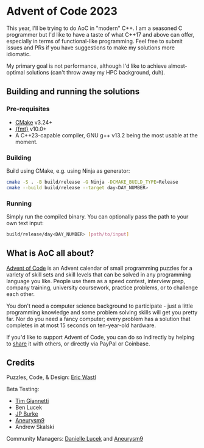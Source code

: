 # Advent of Code 2023

This year, I'll be trying to do AoC in "modern" C++. I am a seasoned C programmer but I'd like to have a taste of what C++17 and above can offer, especially in terms of functional-like programming. Feel free to submit issues and PRs if you have suggestions to make my solutions more idiomatic.

My primary goal is not performance, although I'd like to achieve almost-optimal solutions (can't throw away my HPC background, duh).

## Building and running the solutions

### Pre-requisites
- [CMake](https://cmake.org/) v3.24+
- [{fmt}](https://fmt.dev/latest/index.html) v10.0+
- A C++23-capable compiler, GNU g++ v13.2 being the most usable at the moment.

### Building
Build using CMake, e.g. using Ninja as generator:
```sh
cmake -S . -B build/release -G Ninja -DCMAKE_BUILD_TYPE=Release
cmake --build build/release --target day<DAY_NUMBER>
```

### Running
Simply run the compiled binary. You can optionally pass the path to your own text input:
```sh
build/release/day<DAY_NUMBER> [path/to/input]
```

## What is AoC all about?
[Advent of Code](https://adventofcode.com/) is an Advent calendar of small programming puzzles for a variety of skill sets and skill levels that can be solved in any programming language you like. People use them as a speed contest, interview prep, company training, university coursework, practice problems, or to challenge each other.

You don't need a computer science background to participate - just a little programming knowledge and some problem solving skills will get you pretty far. Nor do you need a fancy computer; every problem has a solution that completes in at most 15 seconds on ten-year-old hardware.

If you'd like to support Advent of Code, you can do so indirectly by helping to [share](https://adventofcode.com/2023/about) it with others, or directly via PayPal or Coinbase.

## Credits
Puzzles, Code, & Design: [Eric Wastl](https://twitter.com/ericwastl)

Beta Testing:
- [Tim Giannetti](https://twitter.com/Sr_Giannetti)
- Ben Lucek
- [JP Burke](https://twitter.com/yatpay)
- [Aneurysm9](https://twitter.com/Aneurysm9)
- Andrew Skalski

Community Managers: [Danielle Lucek](https://www.reddit.com/user/daggerdragon) and [Aneurysm9](https://twitter.com/Aneurysm9)
